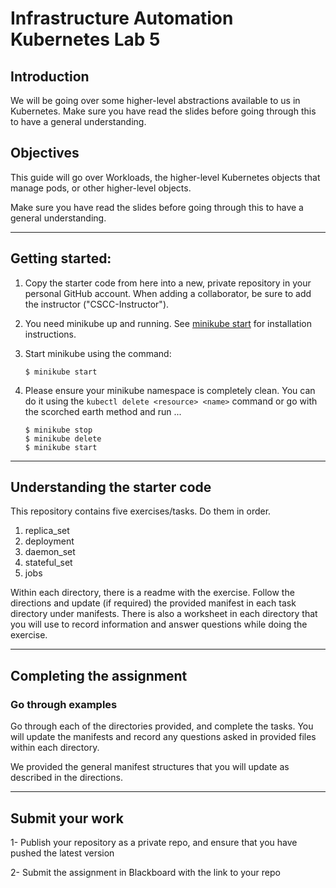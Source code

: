 # Infrastructure Automation Kubernetes Lab 5

## Introduction

We will be going over some higher-level abstractions available to us in Kubernetes. Make sure you have read the slides before going through this to have a general understanding. 

## Objectives

This guide will go over Workloads, the higher-level Kubernetes objects that manage pods, or other higher-level objects.

Make sure you have read the slides before going through this to have a general understanding. 

---
## Getting started:

1. Copy the starter code from here into a new, private repository in your personal GitHub account. When adding a collaborator, be sure to add the instructor ("CSCC-Instructor").

2. You need minikube up and running. See [minikube start](https://minikube.sigs.k8s.io/docs/start/) for installation instructions.

3. Start minikube using the command:
    ```
    $ minikube start
    ```

4. Please ensure your minikube namespace is completely clean. You can do it using the `kubectl delete <resource> <name>` command or go with the scorched earth method and run ...

    ```
    $ minikube stop
    $ minikube delete
    $ minikube start
    ```

---

## Understanding the starter code
This repository contains five exercises/tasks. Do them in order.
1. replica_set
2. deployment 
3. daemon_set
4. stateful_set
5. jobs

Within each directory, there is a readme with the exercise. Follow the directions and update (if required) the provided manifest in each task directory under manifests. There is also a worksheet in each directory that you will use to record information and answer questions while doing the exercise.

---

## Completing the assignment


### Go through examples

Go through each of the directories provided, and complete the tasks. You will update the manifests and record any questions asked in provided files within each directory.

We provided the general manifest structures that you will update as described in the directions.

---

## Submit your work

1- Publish your repository as a private repo, and ensure that you have pushed the latest version

2- Submit the assignment in Blackboard with the link to your repo


[pre-lab]: https://github.com/cscc-afarag/kubernetes-week-1/blob/master/ENV_SETUP.md

